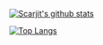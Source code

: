[![Scarjit's github stats](https://github-readme-stats.vercel.app/api?username=Scarjit&count_private=true&theme=midnight-purple&show_icons=true&hide_title=true)](https://github.com/anuraghazra/github-readme-stats)

[![Top Langs](https://github-readme-stats.vercel.app/api/top-langs/?username=Scarjit&layout=compact&count_private=false&theme=midnight-purple)](https://github.com/anuraghazra/github-readme-stats)
<!--
**Scarjit/Scarjit** is a ✨ _special_ ✨ repository because its `README.md` (this file) appears on your GitHub profile.
